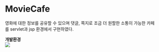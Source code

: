 MovieCafe
=

영화에 대한 정보를 공유할 수 있으며 댓글, 쪽지로 조금 더 원할한 소통이 가능한 카페를 servlet과 jsp 환경에서 구현하였다.


<div><strong>개발환경</strong></div>
<img src="https://user-images.githubusercontent.com/92851140/150705340-601b05d3-5d95-43b1-9976-c18b5be6998d.png">
